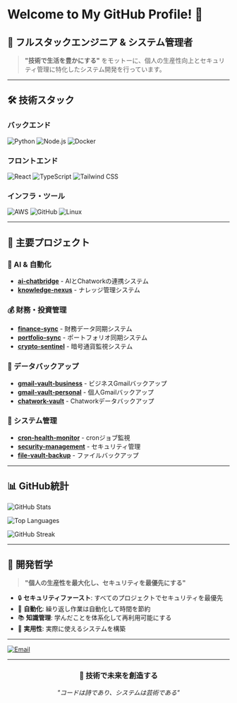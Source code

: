 # Welcome to My GitHub Profile! 👋

## 🚀 フルスタックエンジニア & システム管理者

> **"技術で生活を豊かにする"** をモットーに、個人の生産性向上とセキュリティ管理に特化したシステム開発を行っています。

---

## 🛠️ 技術スタック

### バックエンド
![Python](https://img.shields.io/badge/Python-3776AB?style=for-the-badge&logo=python&logoColor=white)
![Node.js](https://img.shields.io/badge/Node.js-43853D?style=for-the-badge&logo=node.js&logoColor=white)
![Docker](https://img.shields.io/badge/Docker-2496ED?style=for-the-badge&logo=docker&logoColor=white)

### フロントエンド
![React](https://img.shields.io/badge/React-20232A?style=for-the-badge&logo=react&logoColor=61DAFB)
![TypeScript](https://img.shields.io/badge/TypeScript-007ACC?style=for-the-badge&logo=typescript&logoColor=white)
![Tailwind CSS](https://img.shields.io/badge/Tailwind_CSS-38B2AC?style=for-the-badge&logo=tailwind-css&logoColor=white)

### インフラ・ツール
![AWS](https://img.shields.io/badge/AWS-232F3E?style=for-the-badge&logo=amazon-aws&logoColor=white)
![GitHub](https://img.shields.io/badge/GitHub-100000?style=for-the-badge&logo=github&logoColor=white)
![Linux](https://img.shields.io/badge/Linux-FCC624?style=for-the-badge&logo=linux&logoColor=black)

---

## 🎯 主要プロジェクト

### 🤖 AI & 自動化
- **[ai-chatbridge](https://github.com/akihiko-dev/akihiko-dev/ai-chatbridge)** - AIとChatworkの連携システム
- **[knowledge-nexus](https://github.com/akihiko-dev/akihiko-dev/knowledge-nexus)** - ナレッジ管理システム

### 💰 財務・投資管理
- **[finance-sync](https://github.com/akihiko-dev/akihiko-dev/finance-sync)** - 財務データ同期システム
- **[portfolio-sync](https://github.com/akihiko-dev/akihiko-dev/portfolio-sync)** - ポートフォリオ同期システム
- **[crypto-sentinel](https://github.com/akihiko-dev/akihiko-dev/crypto-sentinel)** - 暗号通貨監視システム

### 📧 データバックアップ
- **[gmail-vault-business](https://github.com/akihiko-dev/akihiko-dev/gmail-vault-business)** - ビジネスGmailバックアップ
- **[gmail-vault-personal](https://github.com/akihiko-dev/akihiko-dev/gmail-vault-personal)** - 個人Gmailバックアップ
- **[chatwork-vault](https://github.com/akihiko-dev/akihiko-dev/chatwork-vault)** - Chatworkデータバックアップ

### 🔧 システム管理
- **[cron-health-monitor](https://github.com/akihiko-dev/akihiko-dev/cron-health-monitor)** - cronジョブ監視
- **[security-management](https://github.com/akihiko-dev/akihiko-dev/security-management)** - セキュリティ管理
- **[file-vault-backup](https://github.com/akihiko-dev/akihiko-dev/file-vault-backup)** - ファイルバックアップ

---

## 📊 GitHub統計

![GitHub Stats](https://github-readme-stats.vercel.app/api?username=akihiko-dev&show_icons=true&theme=radical&hide_border=true)

![Top Languages](https://github-readme-stats.vercel.app/api/top-langs/?username=akihiko-dev&layout=compact&theme=radical&hide_border=true)

![GitHub Streak](https://github-readme-streak-stats.herokuapp.com/?user=akihiko-dev&theme=radical&hide_border=true)

---

## 🎨 開発哲学

> **"個人の生産性を最大化し、セキュリティを最優先にする"**

- 🔒 **セキュリティファースト**: すべてのプロジェクトでセキュリティを最優先
- 🤖 **自動化**: 繰り返し作業は自動化して時間を節約
- 📚 **知識管理**: 学んだことを体系化して再利用可能にする
- 🎯 **実用性**: 実際に使えるシステムを構築

---

[![Email](https://img.shields.io/badge/Email-D14836?style=for-the-badge&logo=gmail&logoColor=white)](mailto:straight.paa@gmail.cpm)

---

<div align="center">

### 🚀 **技術で未来を創造する**

*"コードは詩であり、システムは芸術である"*

</div>
